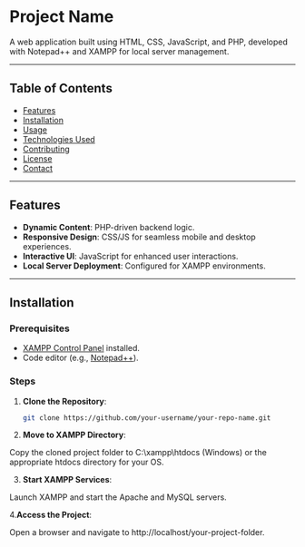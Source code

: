 # Project Name

A web application built using HTML, CSS, JavaScript, and PHP, developed with Notepad++ and XAMPP for local server management.

---

## Table of Contents
- [Features](#features)
- [Installation](#installation)
- [Usage](#usage)
- [Technologies Used](#technologies-used)
- [Contributing](#contributing)
- [License](#license)
- [Contact](#contact)

---

## Features
- **Dynamic Content**: PHP-driven backend logic.
- **Responsive Design**: CSS/JS for seamless mobile and desktop experiences.
- **Interactive UI**: JavaScript for enhanced user interactions.
- **Local Server Deployment**: Configured for XAMPP environments.

---

## Installation

### Prerequisites
- [XAMPP Control Panel](https://www.apachefriends.org/download.html) installed.
- Code editor (e.g., [Notepad++](https://notepad-plus-plus.org/downloads/)).

### Steps
1. **Clone the Repository**:
   ```bash
   git clone https://github.com/your-username/your-repo-name.git
2. **Move to XAMPP Directory**:

Copy the cloned project folder to C:\xampp\htdocs (Windows) or the appropriate htdocs directory for your OS.

3. **Start XAMPP Services**:

Launch XAMPP and start the Apache and MySQL servers.

4.**Access the Project**:

Open a browser and navigate to http://localhost/your-project-folder.


